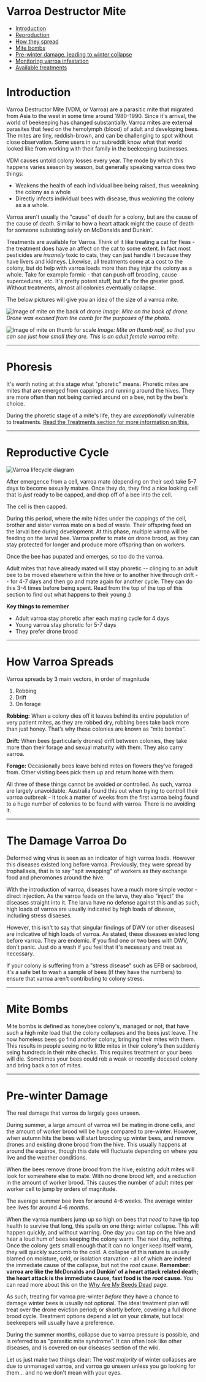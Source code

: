 # Varroa Destructor Mite

* [Introduction](#introduction)
* [Reproduction](#reproductive-cycle)
* [How they spread](#how-varroa-spreads)
* [Mite bombs](#Mite-bombs)
* [Pre-winter damage, leading to winter collapse](#pre-winter-damage)
* [Monitoring varroa infestation](/wiki/varroa/monitoring)
* [Available treatments](/wiki/varroa/treatments)

# Introduction

Varroa Destructor Mite (VDM, or Varroa) are a parasitic mite that migrated from Asia to the west in some time around 1980-1990. Since it's arrival, the world of beekeeping has changed substantially. Varroa mites are external parasites that feed on the hemolymph (blood) of adult and developing bees. The mites are tiny, reddish-brown, and can be challenging to spot without close observation. Some users in our subreddit know what that world looked like from working with their family in the beekeeping businesses.

VDM causes untold colony losses every year. The mode by which this happens varies season by season, but generally speaking varroa does two things:

* Weakens the health of each individual bee being raised, thus weeakning the colony as a whole
* Directly infects individual bees with disease, thus weakning the colony as a a whole.

Varroa aren't usually the "cause" of death for a colony, but are the cause of the cause of death. Similar to how a heart attack might the cause of death for someone subsisting solely on McDonalds and Dunkin'.

Treatments are available for Varroa. Think of it like treating a cat for fleas - the treatment does have an affect on the cat to some extent. In fact most pesticides are *insanely* toxic to cats, they can just handle it because they have livers and kidneys. Likewise, all treatments come at a cost to the colony, but do help with varroa loads more than they injur the colony as a whole. Take for example formic - that can push off brooding, cause supercedures, etc. It's pretty potent stuff, but it's for the greater good. Without treatments, almost all colonies eventually collapse. 

The below pictures will give you an idea of the size of a varroa mite. 

![Image of mite on the back of drone](/wiki/images/mite_on_drone.jpg)
*Image: Mite on the back of drone. Drone was excised from the comb for the purposes of the photo.*

![Image of mite on thumb for scale](/wiki/images/mite_on_thumb.jpg)
*Image: Mite on thumb nail, so that you can see just how small they are. This is an adult female varroa mite.*

---

# Phoresis

It's worth noting at this stage what "phoretic" means. Phoretic mites are mites that are emerged from cappings and running around the hives. They are more often than not being carried around on a bee, not by the bee's choice. 

During the phoretic stage of a mite's life, they are *exceptionally* vulnerable to treatments. [Read the Treatments section for more information on this.](/wiki/varroa/treatments)

---

# Reproductive Cycle

![Varroa lifecycle diagram](/wiki/images/varroa_cycle.png)

After emergence from a cell, varroa mate (depending on their sex) take 5-7 days to become sexually mature. Once they do, they find a nice looking cell that is *just* ready to be capped, and drop off of a bee into the cell. 

The cell is then capped. 

During this period, where the mite hides under the cappings of the cell, brother and sister varroa mate on a bed of waste. Their offspring feed on the larval bee during development. At this phase, multiple varroa will be feeding on the larval bee. Varroa prefer to mate on drone brood, as they can stay protected for longer and produce more offspring than on workers. 

Once the bee has pupated and emerges, so too do the varroa. 

Adult mites that have already mated will stay phoretic -- clinging to an adult bee to be moved elsewhere within the hive or to another hive through drift -- for 4-7 days and then go and mate again for another cycle. They can do this 3-4 times before being spent. Read from the top of the top of this section to find out what happens to their young :) 

**Key things to remember**
 
* Adult varroa stay phoretic after each mating cycle for 4 days
* Young varroa stay phoretic for 5-7 days
* They prefer drone brood

---

# How Varroa Spreads

Varroa spreads by 3 main vectors, in order of magnitude

1. Robbing
2. Drift
3. On forage

**Robbing:** When a colony dies off it leaves behind its entire population of very patient mites, as they are robbed dry, robbing bees take back more than just honey. That’s why these colonies are known as “mite bombs”.

**Drift:** When bees (particularly drones) drift between colonies, they take more than their forage and sexual maturity with them. They also carry varroa.

**Forage:** Occasionally bees leave behind mites on flowers they’ve foraged from. Other visiting bees pick them up and return home with them.

All three of these things cannot be avoided *or* controlled. As such, varroa are largely unavoidable. Australia found this out when trying to controll their varroa outbreak - it took a matter of weeks from the first varroa being found to a huge number of colonies to be found with varroa. There is no avoiding it.

---

# The Damage Varroa Do

Deformed wing virus is seen as an indicator of high varroa loads. However this diseases existed long before varroa. Previously, they were spread by trophallaxis, that is to say "spit swapping" of workers as they exchange food and pheromones around the hive. 

With the introduction of varroa, diseases have a much more simple vector - direct injection. As the varroa feeds on the larva, they also "inject" the diseases straight into it. The larva have no defense against this and as such, high loads of varroa are usually indicated by high loads of disease, including stress disaeses.

However, this isn't to say that singular findings of DWV (or other diseases) are indicative of high loads of varroa. As stated, these diseases existed long before varroa. They are endemic. If you find one or two bees with DWV, don't panic. Just do a wash if you feel that it's necessary and treat as necessary.

If your colony *is* suffering from a "stress disease" such as EFB or sacbrood, it's a safe bet to wash a sample of bees (if they have the numbers) to ensure that varroa aren't contributing to colony stress.

---

# Mite Bombs

Mite bombs is defined as honeybee colony's, managed or not, that have such a high mite load that the colony collapses and the bees just leave. The now homeless bees go find another colony, bringing their mites with them. This results in people seeing no to little mites in their colony's then suddenly seing hundreds in their mite checks. This requires treatment or your bees will die. Sometimes your bees could rob a weak or recently decesed colony and bring back a ton of mites.

---

# Pre-winter Damage

The real damage that varroa do largely goes unseen. 

During summer, a large amount of varroa will be mating in drone cells, and the amount of worker brood will be huge compared to pre-winter. However, when autumn hits the bees will start brooding up winter bees, and remove drones and existing drone brood from the hive. This usually happens at around the equinox, though this date will fluctuate depending on where you live and the weather conditions. 

When the bees remove drone brood from the hive, existing adult mites will look for somewhere else to mate. With no drone brood left, and a reduction in the amount of worker brood. This causes the number of adult mites per worker cell to jump by orders of magnitude. 

The average summer bee lives for around 4-6 weeks. The average winter bee lives for around 4-6 *months*. 

When the varroa numbers jump up so high on bees that *need* to have tip top health to survive that long, this spells on one thing: winter collapse. This will happen quickly, and without warning. One day you can tap on the hive and hear a loud hum of bees keeping the colony warm. The next day, nothing. Once the colony gets small enough that it can no longer keep itself warm, they will quickly succumb to the cold. A collapse of this nature is usually blamed on moisture, cold, or isolation starvation - all of which are indeed the immediate cause of the collapse, but not the *root* cause. **Remember: varroa are like the McDonalds and Dunkin' of a heart attack related death; the heart attack is the immediate cause, fast food is the *root* cause.** You can read more about this on the [Why Are My Beeds Dead](/faqs/beekeeper/why_are_my_bees_dead) page.

As such, treating for varroa pre-winter *before* they have a chance to damage winter bees is usually not optional. The ideal treatment plan will treat over the drone eviction period; or shortly before, covering a full drone brood cycle. Treatment options depend a lot on your climate, but local beekeepers will usually have a preference. 

During the summer months, collapse due to varroa pressure is possible, and is referred to as "parasitic mite syndrome". It can often look like other diseases, and is covered on our diseases section of the wiki.

Let us just make two things clear: The *vast majority* of winter collapses are due to unmanaged varroa, and varroa go unseen unless you go looking for them... and no we don't mean with your eyes. 

